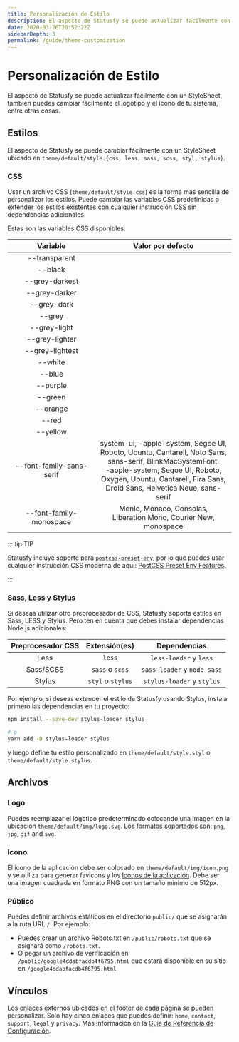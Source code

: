 ```yaml
---
title: Personalización de Estilo
description: El aspecto de Statusfy se puede actualizar fácilmente con un StyleSheet, también puedes cambiar fácilmente el logotipo y el icono de tu sistema, entre otras cosas.
date: 2020-03-26T20:52:22Z
sidebarDepth: 3
permalink: /guide/theme-customization
---
```


# Personalización de Estilo

El aspecto de Statusfy se puede actualizar fácilmente con un StyleSheet, también puedes cambiar fácilmente el logotipo y el icono de tu sistema, entre otras cosas.

## Estilos

El aspecto de Statusfy se puede cambiar fácilmente con un StyleSheet ubicado en `theme/default/style.{css, less, sass, scss, styl, stylus}`.

### CSS

Usar un archivo CSS (`theme/default/style.css`) es la forma más sencilla de personalizar los estilos. Puede cambiar las variables CSS predefinidas o extender los estilos existentes con cualquier instrucción CSS sin dependencias adicionales.

Estas son las variables CSS disponibles:

|         Variable         |                      Valor por defecto                       |
| :----------------------: | :----------------------------------------------------------: |
|      --transparent       |               <ColorBox color="transparent" />               |
|         --black          |                 <ColorBox color="#1b1f23" />                 |
|      --grey-darkest      |                 <ColorBox color="#586069" />                 |
|      --grey-darker       |                 <ColorBox color="#6a737d" />                 |
|       --grey-dark        |                 <ColorBox color="#959da5" />                 |
|          --grey          |                 <ColorBox color="#d1d5da" />                 |
|       --grey-light       |                 <ColorBox color="#e1e4e8" />                 |
|      --grey-lighter      |                 <ColorBox color="#f6f8fa" />                 |
|     --grey-lightest      |                 <ColorBox color="#fafbfc" />                 |
|         --white          |                 <ColorBox color="#ffffff" />                 |
|          --blue          |                 <ColorBox color="#0366d6" />                 |
|         --purple         |                 <ColorBox color="#6f42c1" />                 |
|         --green          |                 <ColorBox color="#28a745" />                 |
|         --orange         |                 <ColorBox color="#f66a0a" />                 |
|          --red           |                 <ColorBox color="#d73a49" />                 |
|         --yellow         |                 <ColorBox color="#ffd33d" />                 |
| --font-family-sans-serif | system-ui, -apple-system, Segoe UI, <br> Roboto, Ubuntu, Cantarell, Noto Sans, <br> sans-serif, BlinkMacSystemFont, <br> -apple-system, Segoe UI, Roboto, <br> Oxygen, Ubuntu, Cantarell, Fira Sans, <br> Droid Sans, Helvetica Neue, sans-serif |
| --font-family-monospace  | Menlo, Monaco, Consolas, <br> Liberation Mono, Courier New, monospace |

::: tip TIP

Statusfy incluye soporte para [`postcss-preset-env`](https://github.com/csstools/postcss-preset-env), por lo que puedes usar cualquier instrucción CSS moderna de aquí: [PostCSS Preset Env Features](https://preset-env.cssdb.org/features).

:::

### Sass, Less y Stylus

Si deseas utilizar otro preprocesador de CSS, Statusfy soporta estilos en Sass, LESS y Stylus. Pero ten en cuenta que debes instalar dependencias Node.js adicionales:

| Preprocesador CSS |   Extensión(es)   |        Dependencias         |
| :---------------: | :---------------: | :-------------------------: |
|       Less        |      `less`       |   `less-loader` y `less`    |
|     Sass/SCSS     |  `sass` o `scss`  | `sass-loader` y `node-sass` |
|      Stylus       | `styl` o `stylus` | `stylus-loader` y `stylus`  |

Por ejemplo, si deseas extender el estilo de Statusfy usando Stylus, instala primero las dependencias en tu proyecto:

```bash
npm install --save-dev stylus-loader stylus

# o 
yarn add -D stylus-loader stylus
```

y luego define tu estilo personalizado en `theme/default/style.styl` o `theme/default/style.stylus`.

## Archivos

### Logo

Puedes reemplazar el logotipo predeterminado colocando una imagen en la ubicación `theme/default/img/logo.svg`. Los formatos soportados son: `png`, `jpg`, `gif` and `svg`.

### Icono

El icono de la aplicación debe ser colocado en `theme/default/img/icon.png` y se utiliza para generar favicons y los [Iconos de la aplicación](./pwa.md#iconos). Debe ser una imagen cuadrada en formato PNG con un tamaño mínimo de 512px.

### Público

Puedes definir archivos estáticos en el directorio `public/` que se asignarán a la ruta URL `/`. Por ejemplo:

- Puedes crear un archivo Robots.txt en `/public/robots.txt` que se asignará como `/robots.txt`.
- O pegar un archivo de verificación en `/public/google4ddabfacdb4f6795.html` que estará disponible en su sitio en `/google4ddabfacdb4f6795.html`

## Vínculos

Los enlaces externos ubicados en el footer de cada página se pueden personalizar. Solo hay cinco enlaces que puedes definir: `home`, `contact`, `support`, `legal` y `privacy`. Más información en la [Guía de Referencia de Configuración](../config/README.md#links).
